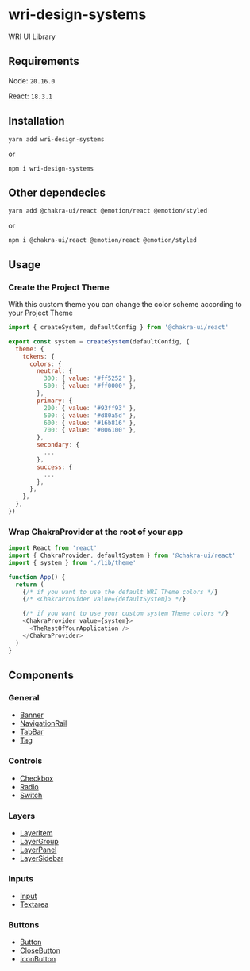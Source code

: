 # wri-design-systems

WRI UI Library

## Requirements

Node: `20.16.0`

React: `18.3.1`

## Installation

```
yarn add wri-design-systems
```

or

```
npm i wri-design-systems
```

## Other dependecies

```
yarn add @chakra-ui/react @emotion/react @emotion/styled
```

or

```
npm i @chakra-ui/react @emotion/react @emotion/styled
```

## Usage

### Create the Project Theme

With this custom theme you can change the color scheme according to your Project Theme

```js
import { createSystem, defaultConfig } from '@chakra-ui/react'

export const system = createSystem(defaultConfig, {
  theme: {
    tokens: {
      colors: {
        neutral: {
          300: { value: '#ff5252' },
          500: { value: '#ff0000' },
        },
        primary: {
          200: { value: '#93ff93' },
          500: { value: '#d80a5d' },
          600: { value: '#16b816' },
          700: { value: '#006100' },
        },
        secondary: {
          ...
        },
        success: {
          ...
        },
      },
    },
  },
})
```

### Wrap ChakraProvider at the root of your app

```js
import React from 'react'
import { ChakraProvider, defaultSystem } from '@chakra-ui/react'
import { system } from './lib/theme'

function App() {
  return (
    {/* if you want to use the default WRI Theme colors */}
    {/* <ChakraProvider value={defaultSystem}> */}

    {/* if you want to use your custom system Theme colors */}
    <ChakraProvider value={system}>
      <TheRestOfYourApplication />
    </ChakraProvider>
  )
}
```

## Components

### General

- [Banner](https://github.com/wri/wri-design-systems/tree/main/src/components/Banner)
- [NavigationRail](https://github.com/wri/wri-design-systems/tree/main/src/components/NavigationRail)
- [TabBar](https://github.com/wri/wri-design-systems/tree/main/src/components/TabBar)
- [Tag](https://github.com/wri/wri-design-systems/tree/main/src/components/Tag)

### Controls

- [Checkbox](https://github.com/wri/wri-design-systems/tree/main/src/components/Checkbox)
- [Radio](https://github.com/wri/wri-design-systems/tree/main/src/components/Radio)
- [Switch](https://github.com/wri/wri-design-systems/tree/main/src/components/Switch)

### Layers

- [LayerItem](https://github.com/wri/wri-design-systems/tree/main/src/components/Layer/LayerItem)
- [LayerGroup](https://github.com/wri/wri-design-systems/tree/main/src/components/Layer/LayerGroup)
- [LayerPanel](https://github.com/wri/wri-design-systems/tree/main/src/components/Layer/LayerPanel)
- [LayerSidebar](https://github.com/wri/wri-design-systems/tree/main/src/components/Layer/LayerSidebar)

### Inputs

- [Input](https://github.com/wri/wri-design-systems/tree/main/src/components/Input)
- [Textarea](https://github.com/wri/wri-design-systems/tree/main/src/components/Textarea)

### Buttons

- [Button](https://github.com/wri/wri-design-systems/tree/main/src/components/Buttons/Button)
- [CloseButton](https://github.com/wri/wri-design-systems/tree/main/src/components/Buttons/CloseButton)
- [IconButton](https://github.com/wri/wri-design-systems/tree/main/src/components/Buttons/IconButton)

